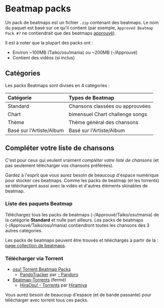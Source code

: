 # Beatmap packs

<!-- TODO : nouveaux types de packs, nouveaux miroirs -->

Un pack de beatmaps est un fichier `.zip` contenant des beatmaps. Le nom du paquet est basé sur ce qu'il contient (par exemple, `Approved Beatmap Pack #7` ne contiendrait que des beatmaps [approuvé](/wiki/Beatmap/Category#approved)).

Il est à noter que la plupart des packs ont :

- Environ ~100MB (Taiko/osu!mania) ou ~200MB (-/Approuvé)
- Contient des vidéos (si inclus)

## Catégories

Les packs Beatmaps sont divisés en 4 catégories :

| Catégorie | Types de Beatmap |
| :-- | :-- |
| Standard | Chansons classées ou approuvées |
| Chart | bimensuel Chart challenge songs |
| Thème | Thème général des chansons |
| Basé sur l'Artiste/Album | Basé sur l'Artiste/Album |

## Compléter votre liste de chansons

C'est pour ceux qui veulent vraiment *compléter votre liste de chansons* (et pas seulement télécharger vos chansons préférées).

Gardez à l'esprit que vous aurez besoin de beaucoup d'espace numérique pour stocker ces beatmaps. Comme les packs de beatmap (et les torrents) se téléchargent aussi avec la vidéo et d'autres éléments skinables de beatmap.

### Liste des paquets Beatmap

Téléchargez tous les packs de beatmaps (-/Approuvé/Taiko/osu!mania) de la catégorie **Standard** et nulle part ailleurs. Les packs de beatmaps (-/Approuvé/Taiko/osu!mania) contiendront toutes les chansons des 3 autres catégories.

Les packs de beatmaps peuvent être trouvés et téléchargés à partir de la : [page collection de beatmaps](https://osu.ppy.sh/beatmaps/packs).

### Télécharger via Torrent

- [osu! Torrent Beatmap Packs](https://osu.ppy.sh/community/forums/topics/687910)
  - [PandoTracker](https://pandotracker.me) par [- Pandoro](https://osu.ppy.sh/users/2574057)
- [Beatmap-Torrents](https://osu.ppy.sh/community/forums/topics/147478) (fermé)
  - [HiraOsu! - Torrents](http://osu.hiramiya.me/torrents.htm) par [Hiramiya](https://osu.ppy.sh/users/1313441)

Vous aurez besoin de beaucoup d'espace (et de bande passante) pour télécharger avec torrent tous ces packs.
